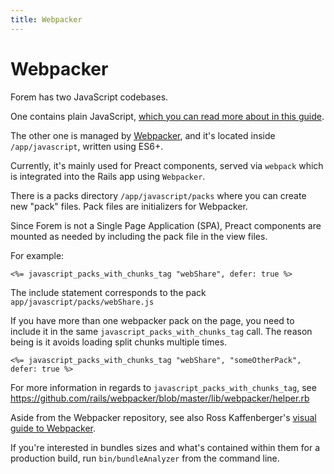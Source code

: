 ```yaml
---
title: Webpacker
---
```


# Webpacker

Forem has two JavaScript codebases.

One contains plain JavaScript,
[which you can read more about in this guide](/frontend/plain-js).

The other one is managed by [Webpacker](https://github.com/rails/webpacker), and
it's located inside `/app/javascript`, written using ES6+.

Currently, it's mainly used for Preact components, served via `webpack` which is
integrated into the Rails app using `Webpacker`.

There is a packs directory `/app/javascript/packs` where you can create new
"pack" files. Pack files are initializers for Webpacker.

Since Forem is not a Single Page Application (SPA), Preact components are
mounted as needed by including the pack file in the view files.

For example:

```erb
<%= javascript_packs_with_chunks_tag "webShare", defer: true %>
```

The include statement corresponds to the pack `app/javascript/packs/webShare.js`

If you have more than one webpacker pack on the page, you need to include it in
the same `javascript_packs_with_chunks_tag` call. The reason being is it avoids
loading split chunks multiple times.

```erb
<%= javascript_packs_with_chunks_tag "webShare", "someOtherPack", defer: true %>
```

For more information in regards to `javascript_packs_with_chunks_tag`, see
https://github.com/rails/webpacker/blob/master/lib/webpacker/helper.rb

Aside from the Webpacker repository, see also Ross Kaffenberger's
[visual guide to Webpacker](https://rossta.net/blog/visual-guide-to-webpacker.html).

If you're interested in bundles sizes and what's contained within them for a
production build, run `bin/bundleAnalyzer` from the command line.
